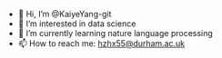 - 👋 Hi, I’m @KaiyeYang-git
- 👀 I’m interested in data science 
- 🌱 I’m currently learning nature language processing
- 📫 How to reach me: hzhx55@durham.ac.uk

<!---
KaiyeYang-git/KaiyeYang-git is a ✨ special ✨ repository because its `README.md` (this file) appears on your GitHub profile.
You can click the Preview link to take a look at your changes.
--->
